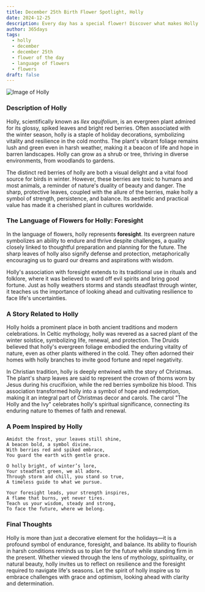 ```yaml
---
title: December 25th Birth Flower Spotlight, Holly
date: 2024-12-25
description: Every day has a special flower! Discover what makes Holly unique as today’s birth flower and its symbolic meaning.
author: 365days
tags:
  - holly
  - december
  - december 25th
  - flower of the day
  - language of flowers
  - flowers
draft: false
---
```


![Image of Holly](https://cdn.pixabay.com/photo/2021/12/22/19/43/holly-6888146_640.jpg#center)


### Description of Holly

Holly, scientifically known as _Ilex aquifolium_, is an evergreen plant admired for its glossy, spiked leaves and bright red berries. Often associated with the winter season, holly is a staple of holiday decorations, symbolizing vitality and resilience in the cold months. The plant's vibrant foliage remains lush and green even in harsh weather, making it a beacon of life and hope in barren landscapes. Holly can grow as a shrub or tree, thriving in diverse environments, from woodlands to gardens.

The distinct red berries of holly are both a visual delight and a vital food source for birds in winter. However, these berries are toxic to humans and most animals, a reminder of nature's duality of beauty and danger. The sharp, protective leaves, coupled with the allure of the berries, make holly a symbol of strength, persistence, and balance. Its aesthetic and practical value has made it a cherished plant in cultures worldwide.



### The Language of Flowers for Holly: Foresight

In the language of flowers, holly represents **foresight**. Its evergreen nature symbolizes an ability to endure and thrive despite challenges, a quality closely linked to thoughtful preparation and planning for the future. The sharp leaves of holly also signify defense and protection, metaphorically encouraging us to guard our dreams and aspirations with wisdom.

Holly's association with foresight extends to its traditional use in rituals and folklore, where it was believed to ward off evil spirits and bring good fortune. Just as holly weathers storms and stands steadfast through winter, it teaches us the importance of looking ahead and cultivating resilience to face life's uncertainties.



### A Story Related to Holly

Holly holds a prominent place in both ancient traditions and modern celebrations. In Celtic mythology, holly was revered as a sacred plant of the winter solstice, symbolizing life, renewal, and protection. The Druids believed that holly's evergreen foliage embodied the enduring vitality of nature, even as other plants withered in the cold. They often adorned their homes with holly branches to invite good fortune and repel negativity.

In Christian tradition, holly is deeply entwined with the story of Christmas. The plant's sharp leaves are said to represent the crown of thorns worn by Jesus during his crucifixion, while the red berries symbolize his blood. This association transformed holly into a symbol of hope and redemption, making it an integral part of Christmas decor and carols. The carol "The Holly and the Ivy" celebrates holly's spiritual significance, connecting its enduring nature to themes of faith and renewal.



### A Poem Inspired by Holly

```
Amidst the frost, your leaves still shine,  
A beacon bold, a symbol divine.  
With berries red and spiked embrace,  
You guard the earth with gentle grace.  

O holly bright, of winter’s lore,  
Your steadfast green, we all adore.  
Through storm and chill, you stand so true,  
A timeless guide to what we pursue.  

Your foresight leads, your strength inspires,  
A flame that burns, yet never tires.  
Teach us your wisdom, steady and strong,  
To face the future, where we belong.  
```



### Final Thoughts

Holly is more than just a decorative element for the holidays—it is a profound symbol of endurance, foresight, and balance. Its ability to flourish in harsh conditions reminds us to plan for the future while standing firm in the present. Whether viewed through the lens of mythology, spirituality, or natural beauty, holly invites us to reflect on resilience and the foresight required to navigate life's seasons. Let the spirit of holly inspire us to embrace challenges with grace and optimism, looking ahead with clarity and determination.

